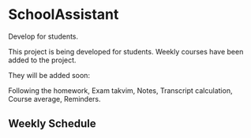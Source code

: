 # SchoolAssistant
Develop for students.

This project is being developed for students. Weekly courses have been added to the project.

They will be added soon:

 Following the homework,
 Exam takvim,
 Notes,
 Transcript calculation,
 Course average,
 Reminders.

## Weekly Schedule

